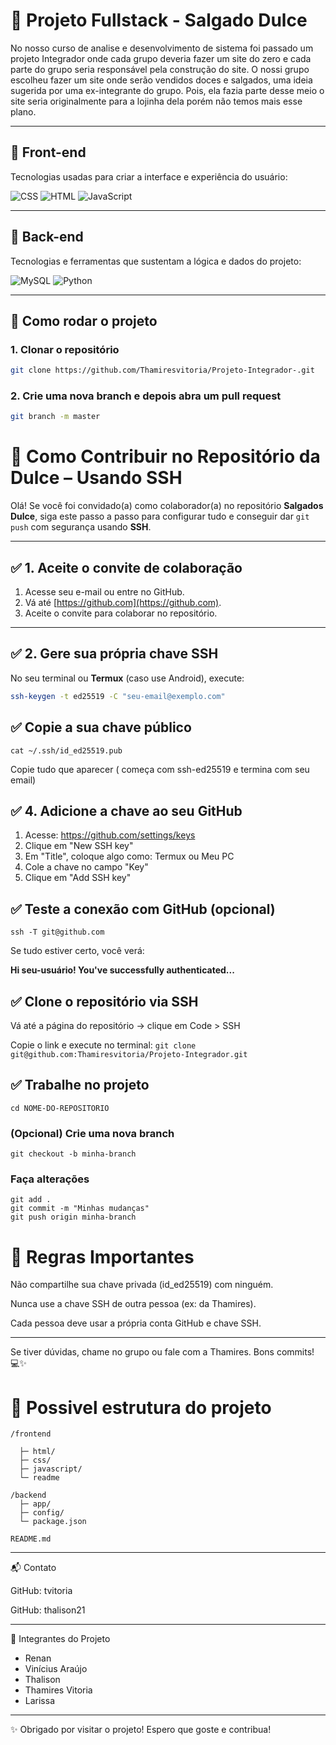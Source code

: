# 🌟 Projeto Fullstack - Salgado Dulce

No nosso curso de analise e desenvolvimento de sistema foi passado
um projeto Integrador onde cada grupo deveria fazer um site do zero e cada parte do grupo seria responsável pela construção do site. 
O nossi grupo escolheu fazer um site onde serão vendidos doces e salgados, uma ideia sugerida por uma ex-integrante do grupo. Pois, ela fazia parte desse meio o site seria originalmente para a lojinha dela porém não temos mais esse plano.

---

## 🎨 Front-end

Tecnologias usadas para criar a interface e experiência do usuário:

![CSS](https://img.shields.io/badge/CSS-1572B6?logo=css3&logoColor=white&labelColor=1572B6)
![HTML](https://img.shields.io/badge/HTML-E34F26?logo=html5&logoColor=white&labelColor=E34F26)
![JavaScript](https://img.shields.io/badge/JavaScript-F7DF1E?logo=javascript&logoColor=black&labelColor=F7DF1E)

---

## 🔧 Back-end

Tecnologias e ferramentas que sustentam a lógica e dados do projeto:

![MySQL](https://img.shields.io/badge/MySQL-4479A1?logo=mysql&logoColor=white)
![Python](https://img.shields.io/badge/Python-3776AB?logo=python&logoColor=white)

---

## 🚀 Como rodar o projeto

### 1. Clonar o repositório 
 ``` bash
 git clone https://github.com/Thamiresvitoria/Projeto-Integrador-.git
```

### 2. Crie uma nova branch e depois abra um pull request 
 ``` Bash
git branch -m master
```

# 🍩 Como Contribuir no Repositório da Dulce – Usando SSH

Olá! Se você foi convidado(a) como colaborador(a) no repositório **Salgados Dulce**, siga este passo a passo para configurar tudo e conseguir dar `git push` com segurança usando **SSH**.

---

## ✅ 1. Aceite o convite de colaboração

1. Acesse seu e-mail ou entre no GitHub.  
2. Vá até [https://github.com](https://github.com).  
3. Aceite o convite para colaborar no repositório.

---

## ✅ 2. Gere sua própria chave SSH

No seu terminal ou **Termux** (caso use Android), execute:

```bash
ssh-keygen -t ed25519 -C "seu-email@exemplo.com"
```
## ✅ Copie a sua chave público 

 ``` cat ~/.ssh/id_ed25519.pub ```
   
   Copie tudo que aparecer ( começa com ssh-ed25519 e termina com seu email)
   
## ✅ 4. Adicione a chave ao seu GitHub
  1. Acesse: https://github.com/settings/keys
  2. Clique em "New SSH key"
  3. Em "Title", coloque algo como: Termux ou Meu PC
  4. Cole a chave no campo "Key"
  5. Clique em "Add SSH key"

## ✅ Teste a conexão com GitHub (opcional)

  ``` ssh -T git@github.com ```

Se tudo estiver certo, você verá:
  
  **Hi seu-usuário! You've successfully authenticated...**
  
## ✅ Clone o repositório via SSH

  Vá até a página do repositório → clique em Code > SSH
  
  Copie o link e execute no terminal:
``` git clone git@github.com:Thamiresvitoria/Projeto-Integrador.git ```

## ✅ Trabalhe no projeto

  ``` cd NOME-DO-REPOSITORIO ```
  
### (Opcional) Crie uma nova branch
```git checkout -b minha-branch```

### Faça alterações
```
git add .
git commit -m "Minhas mudanças"
git push origin minha-branch
```

# 🔐 Regras Importantes

Não compartilhe sua chave privada (id_ed25519) com ninguém.

Nunca use a chave SSH de outra pessoa (ex: da Thamires).

Cada pessoa deve usar a própria conta GitHub e chave SSH.

---

Se tiver dúvidas, chame no grupo ou fale com a Thamires.
Bons commits! 💻✨


# 🌲 Possivel estrutura do projeto 

```
/frontend      

  ├─ html/
  ├─ css/
  ├─ javascript/
  └─ readme

/backend
  ├─ app/
  ├─ config/
  └─ package.json 
  
README.md
```
---

📬 Contato

GitHub: tvitoria 

GitHub: thalison21

---

👥 Integrantes do Projeto 

  - Renan
  - Vinícius Araújo
  - Thalison
  - Thamires Vitoria
  - Larissa 

 ---

✨ Obrigado por visitar o projeto! Espero que goste e contribua!
